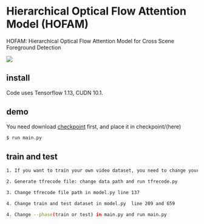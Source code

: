 # Hierarchical Optical Flow Attention Model (HOFAM)
HOFAM: Hierarchical Optical Flow Attention Model for Cross Scene Foreground Detection

![](https://weizongqi.github.io/HOFAM/show/test_0055.png)

## install

Code uses Tensorflow 1.13, CUDN 10.1.

## demo

You need download [checkpoint](https://drive.google.com/file/d/1RodI2WjeG7X28T1kSTRppGmvSX95CUO8/view?usp=sharing) first, and place it in checkpoint/(here)

```sh
$ run main.py
```

## train and test

```sh
1. If you want to train your own video dataset, you need to change your dataset same as dataset/demo_data/test_000155.png

2. Generate tfrecode file: change data path and run tfrecode.py

3. Change tfrecode file path in model.py line 137

4. Change train and test dataset in model.py  line 209 and 659

4. Change --phase(train or test) in main.py and run main.py
```



